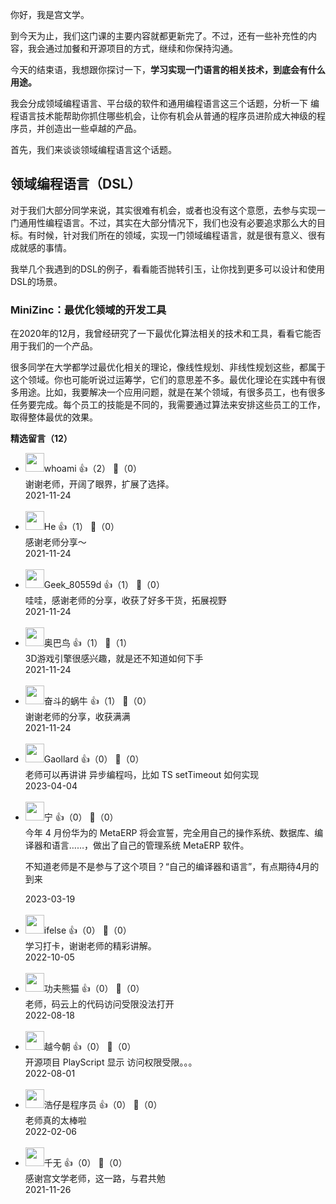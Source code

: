 你好，我是宫文学。

到今天为止，我们这门课的主要内容就都更新完了。不过，还有一些补充性的内容，我会通过加餐和开源项目的方式，继续和你保持沟通。

今天的结束语，我想跟你探讨一下，**学习实现一门语言的相关技术，到底会有什么用途。**

我会分成领域编程语言、平台级的软件和通用编程语言这三个话题，分析一下 编程语言技术能帮助你抓住哪些机会，让你有机会从普通的程序员进阶成大神级的程序员，并创造出一些卓越的产品。

首先，我们来谈谈领域编程语言这个话题。

## 领域编程语言（DSL）

对于我们大部分同学来说，其实很难有机会，或者也没有这个意愿，去参与实现一门通用性编程语言。不过，其实在大部分情况下，我们也没有必要追求那么大的目标。有时候，针对我们所在的领域，实现一门领域编程语言，就是很有意义、很有成就感的事情。

我举几个我遇到的DSL的例子，看看能否抛转引玉，让你找到更多可以设计和使用DSL的场景。

### MiniZinc：最优化领域的开发工具

在2020年的12月，我曾经研究了一下最优化算法相关的技术和工具，看看它能否用于我们的一个产品。

很多同学在大学都学过最优化相关的理论，像线性规划、非线性规划这些，都属于这个领域。你也可能听说过运筹学，它们的意思差不多。最优化理论在实践中有很多用途。比如，我要解决一个应用问题，就是在某个领域，有很多员工，也有很多任务要完成。每个员工的技能是不同的，我需要通过算法来安排这些员工的工作，取得整体最优的效果。
<div><strong>精选留言（12）</strong></div><ul>
<li><img src="https://static001.geekbang.org/account/avatar/00/16/5e/07/d6b14fbf.jpg" width="30px"><span>whoami</span> 👍（2） 💬（0）<div>谢谢老师，开阔了眼界，扩展了选择。</div>2021-11-24</li><br/><li><img src="https://static001.geekbang.org/account/avatar/00/1b/a4/f5/4bf5e56d.jpg" width="30px"><span>He</span> 👍（1） 💬（0）<div>感谢老师分享～</div>2021-11-24</li><br/><li><img src="https://thirdwx.qlogo.cn/mmopen/vi_32/qslbZgKlibsWZb7FYsssB8ibXMaspcnUo8IWSFgBGTPSUJOrKJfkmqvEIJyry7ldXnib3l94Ie8TFxsWG64vyn2Vg/132" width="30px"><span>Geek_80559d</span> 👍（1） 💬（0）<div>哇哇，感谢老师的分享，收获了好多干货，拓展视野</div>2021-11-24</li><br/><li><img src="https://static001.geekbang.org/account/avatar/00/12/c0/ea/438000b8.jpg" width="30px"><span>奥巴鸟</span> 👍（1） 💬（1）<div>3D游戏引擎很感兴趣，就是还不知道如何下手</div>2021-11-24</li><br/><li><img src="https://static001.geekbang.org/account/avatar/00/23/7f/24/ceab0e7b.jpg" width="30px"><span>奋斗的蜗牛</span> 👍（1） 💬（0）<div>谢谢老师的分享，收获满满</div>2021-11-24</li><br/><li><img src="https://static001.geekbang.org/account/avatar/00/15/09/db/78996b11.jpg" width="30px"><span>Gaollard</span> 👍（0） 💬（0）<div>老师可以再讲讲 异步编程吗，比如 TS setTimeout 如何实现</div>2023-04-04</li><br/><li><img src="https://static001.geekbang.org/account/avatar/00/10/f0/b1/bb5126fc.jpg" width="30px"><span>宁</span> 👍（0） 💬（0）<div>今年 4 月份华为的 MetaERP 将会宣誓，完全用自己的操作系统、数据库、编译器和语言……，做出了自己的管理系统 MetaERP 软件。

不知道老师是不是参与了这个项目？“自己的编译器和语言”，有点期待4月的到来</div>2023-03-19</li><br/><li><img src="https://static001.geekbang.org/account/avatar/00/26/eb/d7/90391376.jpg" width="30px"><span>ifelse</span> 👍（0） 💬（0）<div>学习打卡，谢谢老师的精彩讲解。</div>2022-10-05</li><br/><li><img src="https://static001.geekbang.org/account/avatar/00/29/b0/d3/200e82ff.jpg" width="30px"><span>功夫熊猫</span> 👍（0） 💬（0）<div>老师，码云上的代码访问受限没法打开</div>2022-08-18</li><br/><li><img src="https://static001.geekbang.org/account/avatar/00/2a/8c/67/b53194b8.jpg" width="30px"><span>越今朝</span> 👍（0） 💬（0）<div>开源项目 PlayScript 显示 访问权限受限。。。</div>2022-08-01</li><br/><li><img src="https://static001.geekbang.org/account/avatar/00/10/da/d9/f051962f.jpg" width="30px"><span>浩仔是程序员</span> 👍（0） 💬（0）<div>老师真的太棒啦</div>2022-02-06</li><br/><li><img src="https://static001.geekbang.org/account/avatar/00/1b/ac/d3/3e461046.jpg" width="30px"><span>千无</span> 👍（0） 💬（0）<div>感谢宫文学老师，这一路，与君共勉</div>2021-11-26</li><br/>
</ul>